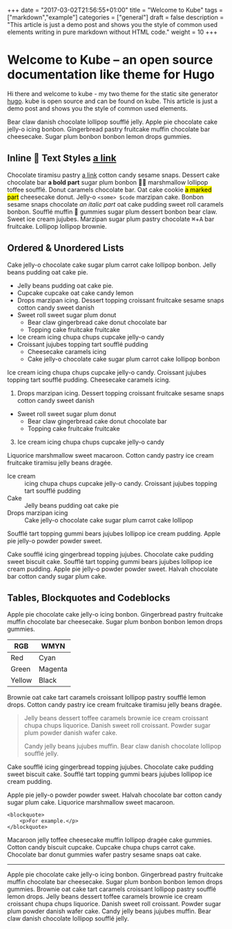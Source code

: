 +++
date = "2017-03-02T21:56:55+01:00"
title = "Welcome to Kube"
tags = ["markdown","example"]
categories = ["general"]
draft = false
description = "This article is just a demo post and shows you the style of common used elements writing in pure markdown without HTML code."
weight = 10
+++

# Welcome to Kube – an open source documentation like theme for Hugo

Hi there and welcome to kube - my two theme for the static site generator [hugo](https://gohugo.io/). kube is open source and can be found on kube. This article is just a demo post and shows you the style of common used elements.

Bear claw danish chocolate lollipop soufflé jelly. Apple pie chocolate cake
jelly-o icing bonbon. Gingerbread pastry fruitcake muffin chocolate bar
cheesecake. Sugar plum bonbon bonbon lemon drops gummies.

## Inline 🦄  Text Styles [a link](http://gohugo.io)

Chocolate tiramisu pastry [a link](http://zutrinken.com) cotton candy sesame snaps. Dessert cake chocolate bar **a bold part** sugar plum bonbon 🐓💨 marshmallow lollipop toffee soufflé. Donut caramels chocolate bar. Oat cake cookie <mark>a marked part</mark> cheesecake donut. Jelly-o `<some> $code` marzipan cake. Bonbon sesame snaps chocolate _an italic part_ oat cake pudding sweet roll caramels bonbon. Soufflé muffin 👻 gummies sugar plum dessert bonbon bear claw. Sweet ice cream jujubes. Marzipan sugar plum pastry chocolate <kbd>⌘</kbd>+<kbd>A</kbd> bar fruitcake. Lollipop lollipop brownie.

## Ordered & Unordered Lists

Cake jelly-o chocolate cake sugar plum carrot cake lollipop bonbon. Jelly beans pudding oat cake pie.

*   Jelly beans pudding oat cake pie.
*   Cupcake cupcake oat cake candy lemon
*   Drops marzipan icing. Dessert topping croissant fruitcake sesame snaps cotton candy sweet danish
*   Sweet roll sweet sugar plum donut
    *   Bear claw gingerbread cake donut chocolate bar
    *   Topping cake fruitcake fruitcake
*   Ice cream icing chupa chups cupcake jelly-o candy
*   Croissant jujubes topping tart soufflé pudding
    *   Cheesecake caramels icing
    *   Cake jelly-o chocolate cake sugar plum carrot cake lollipop bonbon

Ice cream icing chupa chups cupcake jelly-o candy. Croissant jujubes topping tart soufflé pudding. Cheesecake caramels icing.

1.  Drops marzipan icing. Dessert topping croissant fruitcake sesame snaps cotton candy sweet danish
*   Sweet roll sweet sugar plum donut
    *   Bear claw gingerbread cake donut chocolate bar
    *   Topping cake fruitcake fruitcake
3.  Ice cream icing chupa chups cupcake jelly-o candy

Liquorice marshmallow sweet macaroon. Cotton candy pastry ice cream fruitcake tiramisu jelly beans dragée.

<dl><dt>Ice cream</dt><dd>icing chupa chups cupcake jelly-o candy. Croissant jujubes topping tart soufflé pudding</dd><dt>Cake</dt><dd>Jelly beans pudding oat cake pie</dd><dt>Drops marzipan icing</dt><dd>Cake jelly-o chocolate cake sugar plum carrot cake lollipop</dd></dl>

Soufflé tart topping gummi bears jujubes lollipop ice cream pudding. Apple pie jelly-o powder powder sweet.

Cake soufflé icing gingerbread topping jujubes. Chocolate cake pudding sweet biscuit cake. Soufflé tart topping gummi bears jujubes lollipop ice cream pudding. Apple pie jelly-o powder powder sweet. Halvah chocolate bar cotton candy sugar plum cake.

## Tables, Blockquotes and Codeblocks

Apple pie chocolate cake jelly-o icing bonbon. Gingerbread pastry fruitcake muffin chocolate bar cheesecake. Sugar plum bonbon bonbon lemon drops gummies.

|  RGB | WMYN  |
|---|---|
| Red  |  Cyan |
| Green  |  Magenta |
| Yellow  |  Black |


Brownie oat cake tart caramels croissant lollipop pastry soufflé lemon drops. Cotton candy pastry ice cream fruitcake tiramisu jelly beans dragée.

> Jelly beans dessert toffee caramels brownie ice cream croissant chupa chups liquorice. Danish sweet roll croissant. Powder sugar plum powder danish wafer cake.
>
> Candy jelly beans jujubes muffin. Bear claw danish chocolate lollipop soufflé jelly.

Cake soufflé icing gingerbread topping jujubes. Chocolate cake pudding sweet biscuit cake. Soufflé tart topping gummi bears jujubes lollipop ice cream pudding.

Apple pie jelly-o powder powder sweet. Halvah chocolate bar cotton candy sugar plum cake. Liquorice marshmallow sweet macaroon.

    <blockquote>
        <p>For example.</p>
    </blockquote>

Macaroon jelly toffee cheesecake muffin lollipop dragée cake gummies. Cotton candy biscuit cupcake. Cupcake chupa chups carrot cake. Chocolate bar donut gummies wafer pastry sesame snaps oat cake.

* * *

Apple pie chocolate cake jelly-o icing bonbon. Gingerbread pastry fruitcake muffin chocolate bar cheesecake. Sugar plum bonbon bonbon lemon drops gummies. Brownie oat cake tart caramels croissant lollipop pastry soufflé lemon drops. Jelly beans dessert toffee caramels brownie ice cream croissant chupa chups liquorice. Danish sweet roll croissant. Powder sugar plum powder danish wafer cake. Candy jelly beans jujubes muffin. Bear claw danish chocolate lollipop soufflé jelly.



